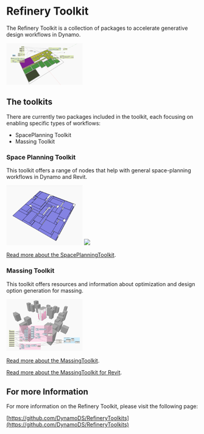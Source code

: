 # Refinery Toolkit

The Refinery Toolkit is a collection of packages to accelerate generative design workflows in Dynamo.

<img src="../../.gitbook/assets/spaceplanningtoolkit_floorplan_layout.png" style="width:200px;"/>

## The toolkits

There are currently two packages included in the toolkit, each focusing on enabling specific types of workflows:

* SpacePlanning Toolkit
* Massing Toolkit

### Space Planning Toolkit

This toolkit offers a range of nodes that help with general space-planning workflows in Dynamo and Revit.

<img src="../../.gitbook/assets/packing_gif.gif" style="width:200px;"/>

<img src="../../.gitbook/assets/visibilityanalysis.gif" style="width:200px;"/>

[Read more about the SpacePlanningToolkit](https://github.com/DynamoDS/RefineryToolkits/tree/master/src/SpacePlanning).

### Massing Toolkit

This toolkit offers resources and information about optimization and design option generation for massing.

<img src="../../.gitbook/assets/massingtoolkit_overview.png" style="width:200px;"/>

[Read more about the MassingToolkit](https://github.com/DynamoDS/RefineryToolkits/tree/master/src/MassingSandbox).

[Read more about the MassingToolkit for Revit](https://github.com/DynamoDS/RefineryToolkits/tree/master/src/MassingRevit).

## For more Information

For more information on the Refinery Toolkit, please visit the following page:

[https://github.com/DynamoDS/RefineryToolkits](https://github.com/DynamoDS/RefineryToolkits)

